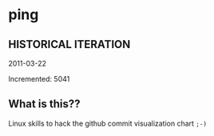 # ping

## HISTORICAL ITERATION
2011-03-22

Incremented: 5041

## What is this?? 
Linux skills to hack the github commit visualization chart `;-)`
